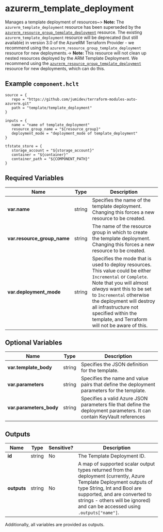 # azurerm_template_deployment

Manages a template deployment of resources~> **Note:** The `azurerm_template_deployment` resource has been superseded by the [`azurerm_resource_group_template_deployment`](resource_group_template_deployment.html) resource. The existing `azurerm_template_deployment` resource will be deprecated (but still available) in version 3.0 of the AzureRM Terraform Provider - we recommend using the `azurerm_resource_group_template_deployment` resource for new deployments.-> **Note:** This resource will not clean up nested resources deployed by the ARM Template Deployment. We recommend using the [`azurerm_resource_group_template_deployment`](resource_group_template_deployment.html) resource for new deployments, which can do this.

## Example `component.hclt`

```hcl
source = {
   repo = "https://github.com/jumidev/terraform-modules-auto-azurerm.git" 
   path = "template/template_deployment" 
}

inputs = {
   name = "name of template_deployment" 
   resource_group_name = "${resource_group}" 
   deployment_mode = "deployment_mode of template_deployment" 
}

tfstate_store = {
   storage_account = "${storage_account}" 
   container = "${container}" 
   container_path = "${COMPONENT_PATH}" 
}

```

## Required Variables

| Name | Type |  Description |
| ---- | --------- |  ----------- |
| **var.name** | string |  Specifies the name of the template deployment. Changing this forces a new resource to be created. | 
| **var.resource_group_name** | string |  The name of the resource group in which to create the template deployment. Changing this forces a new resource to be created. | 
| **var.deployment_mode** | string |  Specifies the mode that is used to deploy resources. This value could be either `Incremental` or `Complete`. Note that you will almost *always* want this to be set to `Incremental` otherwise the deployment will destroy all infrastructure not specified within the template, and Terraform will not be aware of this. | 

## Optional Variables

| Name | Type |  Description |
| ---- | --------- |  ----------- |
| **var.template_body** | string |  Specifies the JSON definition for the template. | 
| **var.parameters** | string |  Specifies the name and value pairs that define the deployment parameters for the template. | 
| **var.parameters_body** | string |  Specifies a valid Azure JSON parameters file that define the deployment parameters. It can contain KeyVault references | 



## Outputs

| Name | Type | Sensitive? | Description |
| ---- | ---- | --------- | --------- |
| **id** | string | No  | The Template Deployment ID. | 
| **outputs** | string | No  | A map of supported scalar output types returned from the deployment (currently, Azure Template Deployment outputs of type String, Int and Bool are supported, and are converted to strings - others will be ignored) and can be accessed using `.outputs["name"]`. | 

Additionally, all variables are provided as outputs.
